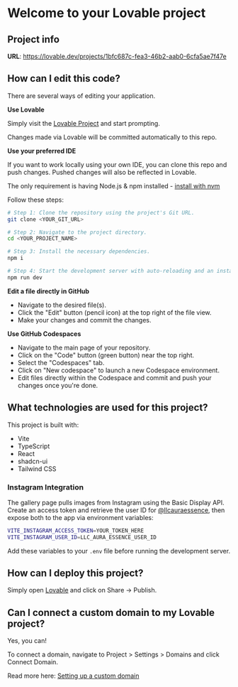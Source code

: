 # Welcome to your Lovable project

## Project info

**URL**: https://lovable.dev/projects/1bfc687c-fea3-46b2-aab0-6cfa5ae7f47e

## How can I edit this code?

There are several ways of editing your application.

**Use Lovable**

Simply visit the [Lovable Project](https://lovable.dev/projects/1bfc687c-fea3-46b2-aab0-6cfa5ae7f47e) and start prompting.

Changes made via Lovable will be committed automatically to this repo.

**Use your preferred IDE**

If you want to work locally using your own IDE, you can clone this repo and push changes. Pushed changes will also be reflected in Lovable.

The only requirement is having Node.js & npm installed - [install with nvm](https://github.com/nvm-sh/nvm#installing-and-updating)

Follow these steps:

```sh
# Step 1: Clone the repository using the project's Git URL.
git clone <YOUR_GIT_URL>

# Step 2: Navigate to the project directory.
cd <YOUR_PROJECT_NAME>

# Step 3: Install the necessary dependencies.
npm i

# Step 4: Start the development server with auto-reloading and an instant preview.
npm run dev
```

**Edit a file directly in GitHub**

- Navigate to the desired file(s).
- Click the "Edit" button (pencil icon) at the top right of the file view.
- Make your changes and commit the changes.

**Use GitHub Codespaces**

- Navigate to the main page of your repository.
- Click on the "Code" button (green button) near the top right.
- Select the "Codespaces" tab.
- Click on "New codespace" to launch a new Codespace environment.
- Edit files directly within the Codespace and commit and push your changes once you're done.

## What technologies are used for this project?

This project is built with:

- Vite
- TypeScript
- React
- shadcn-ui
- Tailwind CSS

### Instagram Integration

The gallery page pulls images from Instagram using the Basic Display API. Create an access token and retrieve the user ID for [@llcauraessence](https://www.instagram.com/llcauraessence/), then expose both to the app via environment variables:

```bash
VITE_INSTAGRAM_ACCESS_TOKEN=YOUR_TOKEN_HERE
VITE_INSTAGRAM_USER_ID=LLC_AURA_ESSENCE_USER_ID
```

Add these variables to your `.env` file before running the development server.

## How can I deploy this project?

Simply open [Lovable](https://lovable.dev/projects/1bfc687c-fea3-46b2-aab0-6cfa5ae7f47e) and click on Share -> Publish.

## Can I connect a custom domain to my Lovable project?

Yes, you can!

To connect a domain, navigate to Project > Settings > Domains and click Connect Domain.

Read more here: [Setting up a custom domain](https://docs.lovable.dev/tips-tricks/custom-domain#step-by-step-guide)
